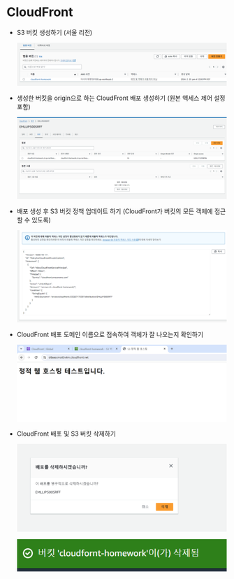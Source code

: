 # CloudFront  
- S3 버킷 생성하기 (서울 리전)  
  
  ![alt text](images/markdown-image.png)
  
- 생성한 버킷을 origin으로 하는 CloudFront 배포 생성하기 (원본 액세스 제어 설정 포함)  
  
  ![alt text](images/markdown-image-1.png)
  
- 배포 생성 후 S3 버킷 정책 업데이트 하기 (CloudFront가 버킷의 모든 객체에 접근할 수 있도록)  
  
  ![alt text](images/markdown-image-2.png)
  
- CloudFront 배포 도메인 이름으로 접속하여 객체가 잘 나오는지 확인하기  
  
  ![alt text](images/markdown-image-3.png)
  
- CloudFront 배포 및 S3 버킷 삭제하기  
  
  ![alt text](images/markdown-image-5.png)
  
  ![alt text](images/markdown-image-4.png)
  
